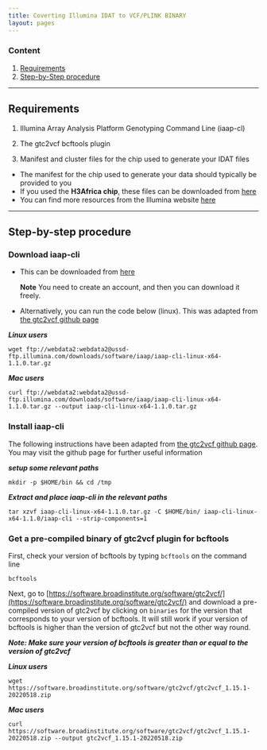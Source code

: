 ```yaml
---
title: Coverting Illumina IDAT to VCF/PLINK BINARY
layout: pages
---
```


### Content

1. [Requirements](#requirements)
2. [Step-by-Step procedure](#procedure)

* * *

## Requirements

1. Illumina Array Analysis Platform Genotyping Command Line (iaap-cl)

2. The gtc2vcf bcftools plugin

3. Manifest and cluster files for the chip used to generate your IDAT files
- The manifest for the chip used to generate your data should typically be provided to you
- If you used the **H3Africa chip**, these files can be downloaded from [here](https://chipinfo.h3abionet.org/downloads) 
- You can find more resources from the Illumina website [here](https://emea.support.illumina.com/array/downloads.html)

* * *

## Step-by-step procedure <a name="procedure"></a>

### Download iaap-cli

- This can be downloaded from [here](https://emea.support.illumina.com/downloads/iaap-genotyping-cli.html)

  **Note** You need to create an account, and then you can download it freely.

- Alternatively, you can run the code below (linux). This was adapted from [the gtc2vcf github page](https://github.com/freeseek/gtc2vcf)


***Linux users***
```shell
wget ftp://webdata2:webdata2@ussd-ftp.illumina.com/downloads/software/iaap/iaap-cli-linux-x64-1.1.0.tar.gz
```

***Mac users***
```shell
curl ftp://webdata2:webdata2@ussd-ftp.illumina.com/downloads/software/iaap/iaap-cli-linux-x64-1.1.0.tar.gz --output iaap-cli-linux-x64-1.1.0.tar.gz
```

### Install iaap-cli

The following instructions have been adapted from [the gtc2vcf github page](https://github.com/freeseek/gtc2vcf). 
You may visit the github page for further useful information

***setup some relevant paths***
```shell
mkdir -p $HOME/bin && cd /tmp
```

***Extract and place iaap-cli in the relevant paths***
```shell
tar xzvf iaap-cli-linux-x64-1.1.0.tar.gz -C $HOME/bin/ iaap-cli-linux-x64-1.1.0/iaap-cli --strip-components=1
```

### Get a pre-compiled binary of gtc2vcf plugin for bcftools

First, check your version of bcftools by typing ```bcftools``` on the command line
```shell
bcftools
```

Next, go to [https://software.broadinstitute.org/software/gtc2vcf/](https://software.broadinstitute.org/software/gtc2vcf/) 
and download a pre-compiled version of gtc2vcf by clicking on ```binaries``` for the version that corresponds to your version 
of bcftools. It will still work if your version of bcftools is higher than the version of gtc2vcf but not the other way round.

***Note: Make sure your version of bcftools is greater than or equal to the version of gtc2vcf***

***Linux users***
```shell
wget https://software.broadinstitute.org/software/gtc2vcf/gtc2vcf_1.15.1-20220518.zip
```

***Mac users***
```shell
curl https://software.broadinstitute.org/software/gtc2vcf/gtc2vcf_1.15.1-20220518.zip --output gtc2vcf_1.15.1-20220518.zip
```


